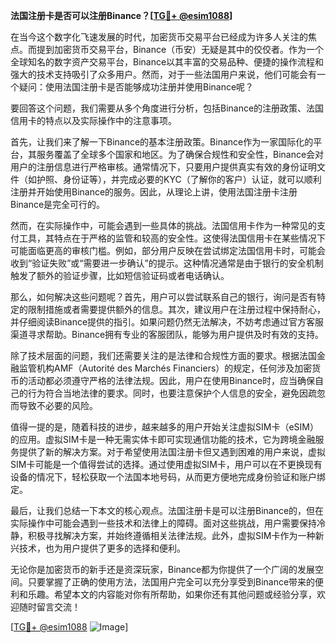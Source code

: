 **法国注册卡是否可以注册Binance？[[TG💪+ @esim1088](https://t.me/s/esim1088)]**

在当今这个数字化飞速发展的时代，加密货币交易平台已经成为许多人关注的焦点。而提到加密货币交易平台，Binance（币安）无疑是其中的佼佼者。作为一个全球知名的数字资产交易平台，Binance以其丰富的交易品种、便捷的操作流程和强大的技术支持吸引了众多用户。然而，对于一些法国用户来说，他们可能会有一个疑问：使用法国注册卡是否能够成功注册并使用Binance呢？

要回答这个问题，我们需要从多个角度进行分析，包括Binance的注册政策、法国信用卡的特点以及实际操作中的注意事项。

首先，让我们来了解一下Binance的基本注册政策。Binance作为一家国际化的平台，其服务覆盖了全球多个国家和地区。为了确保合规性和安全性，Binance会对用户的注册信息进行严格审核。通常情况下，只要用户提供真实有效的身份证明文件（如护照、身份证等），并完成必要的KYC（了解你的客户）认证，就可以顺利注册并开始使用Binance的服务。因此，从理论上讲，使用法国注册卡注册Binance是完全可行的。

然而，在实际操作中，可能会遇到一些具体的挑战。法国信用卡作为一种常见的支付工具，其特点在于严格的监管和较高的安全性。这使得法国信用卡在某些情况下可能面临更高的审核门槛。例如，部分用户反映在尝试绑定法国信用卡时，可能会收到“验证失败”或“需要进一步确认”的提示。这种情况通常是由于银行的安全机制触发了额外的验证步骤，比如短信验证码或者电话确认。

那么，如何解决这些问题呢？首先，用户可以尝试联系自己的银行，询问是否有特定的限制措施或者需要提供额外的信息。其次，建议用户在注册过程中保持耐心，并仔细阅读Binance提供的指引。如果问题仍然无法解决，不妨考虑通过官方客服渠道寻求帮助。Binance拥有专业的客服团队，能够为用户提供及时有效的支持。

除了技术层面的问题，我们还需要关注的是法律和合规性方面的要求。根据法国金融监管机构AMF（Autorité des Marchés Financiers）的规定，任何涉及加密货币的活动都必须遵守严格的法律法规。因此，用户在使用Binance时，应当确保自己的行为符合当地法律的要求。同时，也要注意保护个人信息的安全，避免因疏忽而导致不必要的风险。

值得一提的是，随着科技的进步，越来越多的用户开始关注虚拟SIM卡（eSIM）的应用。虚拟SIM卡是一种无需实体卡即可实现通信功能的技术，它为跨境金融服务提供了新的解决方案。对于希望使用法国注册卡但又遇到困难的用户来说，虚拟SIM卡可能是一个值得尝试的选择。通过使用虚拟SIM卡，用户可以在不更换现有设备的情况下，轻松获取一个法国本地号码，从而更方便地完成身份验证和账户绑定。

最后，让我们总结一下本文的核心观点。法国注册卡是可以注册Binance的，但在实际操作中可能会遇到一些技术和法律上的障碍。面对这些挑战，用户需要保持冷静，积极寻找解决方案，并始终遵循相关法律法规。此外，虚拟SIM卡作为一种新兴技术，也为用户提供了更多的选择和便利。

无论你是加密货币的新手还是资深玩家，Binance都为你提供了一个广阔的发展空间。只要掌握了正确的使用方法，法国用户完全可以充分享受到Binance带来的便利和乐趣。希望本文的内容能对你有所帮助，如果你还有其他问题或经验分享，欢迎随时留言交流！

[[TG💪+ @esim1088](https://t.me/s/esim1088) ![Image](https://i.postimg.cc/4NQfJmqS/Snipaste-2025-05-13-00-14-12.png)]